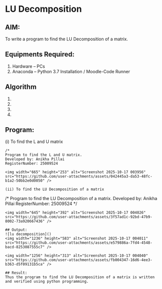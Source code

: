 # LU Decomposition 

## AIM:
To write a program to find the LU Decomposition of a matrix.

## Equipments Required:
1. Hardware – PCs
2. Anaconda – Python 3.7 Installation / Moodle-Code Runner

## Algorithm
1. 
2. 
3. 
4. 

## Program:
(i) To find the L and U matrix
```
/*
Program to find the L and U matrix.
Developed by: Anikha Pillai
RegisterNumber: 25009524

<img width="665" height="253" alt="Screenshot 2025-10-17 003956" src="https://github.com/user-attachments/assets/042445a3-da53-48fc-b1a2-50bb2e0d0050" />

(ii) To find the LU Decomposition of a matrix
```
/*
Program to find the LU Decomposition of a matrix.
Developed by: Anikha Pillai
RegisterNumber: 25009524
*/
```
<img width="645" height="392" alt="Screenshot 2025-10-17 004026" src="https://github.com/user-attachments/assets/3f57ad1c-92bd-47b9-8002-73a920667436" />

## Output:
![lu decomposition]()
<img width="1236" height="583" alt="Screenshot 2025-10-17 004011" src="https://github.com/user-attachments/assets/e579886a-7fd4-4548-bacd-8253087555c7" />

<img width="1256" height="313" alt="Screenshot 2025-10-17 004040" src="https://github.com/user-attachments/assets/fb004347-16d6-4ee3-b363-d5f09131b5ca" />

## Result:
Thus the program to find the LU Decomposition of a matrix is written and verified using python programming.

